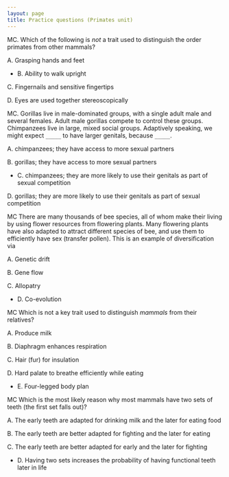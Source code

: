 ```yaml
---
layout: page
title: Practice questions (Primates unit)
---
```


MC. Which of the following is _not_ a trait used to distinguish the
order primates from other mammals?

A. Grasping hands and feet

* B. Ability to walk upright

C. Fingernails and sensitive fingertips

D. Eyes are used together stereoscopically

MC. Gorillas live in male-dominated groups, with a single adult male and several females. Adult male gorillas compete to control these groups. Chimpanzees live in large, mixed social groups. Adaptively speaking, we might expect `_____` to have larger genitals, because `_____`.

A. chimpanzees; they have access to more sexual partners

B. gorillas; they have access to more sexual partners

* C. chimpanzees; they are more likely to use their genitals as part of sexual competition

D. gorillas; they are more likely to use their genitals as part of sexual competition

MC There are many thousands of bee species, all of whom make their living by using flower resources from flowering plants. Many flowering plants have also adapted to attract different species of bee, and use them to efficiently have sex (transfer pollen). This is an example of diversification via

A. Genetic drift

B. Gene flow

C. Allopatry

* D. Co-evolution

MC Which is not a key trait used to distinguish _mammals_ from their relatives?

A. Produce milk

B. Diaphragm enhances respiration

C. Hair (fur) for insulation

D. Hard palate to breathe efficiently while eating

* E. Four-legged body plan

MC Which is the most likely reason why most mammals have two sets of teeth (the first set falls out)?

A. The early teeth are adapted for drinking milk and the later for eating food

B. The early teeth are better adapted for fighting and the later for eating

C. The early teeth are better adapted for early and the later for fighting

* D. Having two sets increases the probability of having functional teeth later in life
